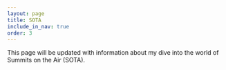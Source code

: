 ```yaml
---
layout: page
title: SOTA
include_in_nav: true
order: 3
---
```


This page will be updated with information about my dive into the world of Summits on the Air (SOTA).
